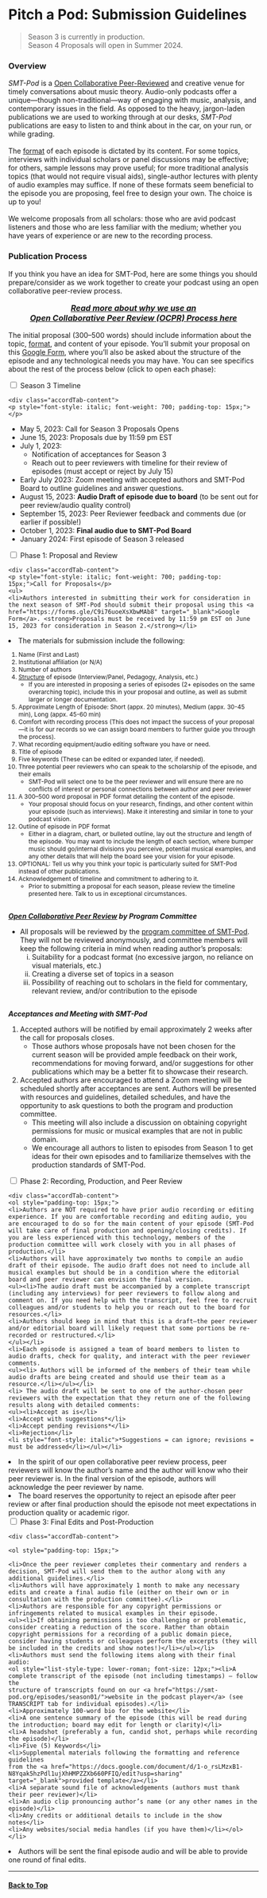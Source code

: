 <div class="hero-image" style="background-image: url('../images/pexels-tommy-lopez-765139.jpg');" alt="Computer screen foregrounded by microphone. Credit: Photo by Tommy Lopez">
  <div class="hero-text">
    <h1>Pitch a Pod: Submission Guidelines</h1>
  </div>
</div>

>Season 3 is currently in production.<br/>
>Season 4 Proposals will open in Summer 2024.

### Overview

_SMT-Pod_ is a [Open Collaborative Peer-Reviewed](OCPR) and creative venue for timely conversations about music theory. Audio-only podcasts offer a unique—though non-traditional—way of engaging with music, analysis, and contemporary issues in the field. As opposed to the heavy, jargon-laden publications we are used to working through at our desks, _SMT-Pod_ publications are easy to listen to and think about in the car, on your run, or while grading.\
\
The <a href="https://castos.com/podcast-format/" target="_blank">format</a> of each episode is dictated by its content. For some topics, interviews with individual scholars or panel discussions may be effective; for others, sample lessons may prove useful; for more traditional analysis topics (that would not require visual aids), single-author lectures with plenty of audio examples may suffice. If none of these formats seem beneficial to the episode you are proposing, feel free to design your own. The choice is up to you!\
\
We welcome proposals from all scholars: those who are avid podcast listeners and those who are less familiar with the medium; whether you have years of experience or are new to the recording process.

### Publication Process

If you think you have an idea for SMT-Pod, here are some things you should prepare/consider as we work together to create your podcast using an open collaborative peer-review process.

<p style="font-size: 16px; text-align: center; font-style: italic;"><strong><a href="../submit/OCPR">Read more about why we use an <br />Open Collaborative Peer Review (OCPR) Process here</a></strong></p>

The initial proposal (300–500 words) should include information about the topic, <a href="https://castos.com/podcast-format/" target="_blank">format</a>, and content of your episode. You’ll submit your proposal on this [Google Form](https://forms.gle/C9i76uoeXsXbwMAb8), where you’ll also be asked about the structure of the episode and any technological needs you may have. You can see specifics about the rest of the process below (click to open each phase):

<div class="accordion">
<!------------>
<!--Timeline -->
<!------------>
<div class="accordTab">
    <input type="checkbox" id="tmln" class="accordionInput">
    <label class="accordTab-label" for="tmln">Season 3 Timeline</label>

    <div class="accordTab-content">
    <p style="font-style: italic; font-weight: 700; padding-top: 15px;"></p>
<ul><li>May 5, 2023: Call for Season 3 Proposals Opens</li>
<li> June 15, 2023: Proposals due by 11:59 pm EST</li>
<li>July 1, 2023:
<ul><li>Notification of acceptances for Season 3</li>
<li>Reach out to peer reviewers with timeline for their review of episodes (must accept or reject by July 15)</li></ul></li>
<li>Early July 2023: Zoom meeting with accepted authors and SMT-Pod Board to outline guidelines and answer questions.</li>
<li> August 15, 2023: <strong>Audio Draft of episode due to board</strong> (to be sent out for peer review/audio quality control)</li>
<li>September 15, 2023: Peer Reviewer feedback and comments due (or earlier if possible!)</li>
<li>October 1, 2023: <strong>Final audio due to SMT-Pod Board </strong></li>
<li>January 2024: First episode of Season 3 released</li>
</ul>


</div>
</div>

<!------------>
<!--PHASE 1 -->
<!------------>
<div class="accordTab">
    <input type="checkbox" id="chck1" class="accordionInput">
    <label class="accordTab-label" for="chck1">Phase 1: Proposal and Review</label>

    <div class="accordTab-content">
    <p style="font-style: italic; font-weight: 700; padding-top: 15px;">Call for Proposals</p>
    <ul>
    <li>Authors interested in submitting their work for consideration in the next season of SMT-Pod should submit their proposal using this <a href="https://forms.gle/C9i76uoeXsXbwMAb8" target="_blank">Google Form</a>. <strong>Proposals must be received by 11:59 pm EST on June 15, 2023 for consideration in Season 2.</strong></li>
<li>The materials for submission include the following:</li>
<ol style="font-size: 12px;">
  <li>Name (First and Last)</li>
  <li>Institutional affiliation (or N/A)</li>
  <li>Number of authors</li>
  <li><a href="https://castos.com/podcast-format/" target="_blank">Structure</a> of episode (Interview/Panel, Pedagogy, Analysis, etc.)
  <ul><li>If you are interested in proposing a series of episodes (2+ episodes on the same overarching topic), include this in your proposal and outline, as well as submit larger or longer documentation.</li></ul></li>
  <li>Approximate Length of Episode: Short (appx. 20 minutes), Medium (appx. 30-45 min), Long (appx. 45-60 min)</li>
  <li>Comfort with recording process (This does not impact the success of your proposal—it is for our records so we can assign board members to further guide you through the process). </li>
  <li>What recording equipment/audio editing software you have or need.</li>
  <li> Title of episode</li>
  <li> Five keywords (These can be edited or expanded later, if needed).</li>
  <li> Three potential peer reviewers who can speak to the scholarship of the episode, and their emails
  <ul><li>SMT-Pod will select one to be the peer reviewer and will ensure there are no conflicts of interest or personal connections between author and peer reviewer</li></ul></li>
  <li>A 300–500 word proposal in PDF format detailing the content of the episode.
  <ul><li>Your proposal should focus on your research, findings, and other content within your episode (such as interviews). Make it interesting and similar in tone to your podcast vision.</li></ul></li>
  <li> Outline of episode in PDF format
  <ul><li> Either in a diagram, chart, or bulleted outline, lay out the structure and length of the episode. You may want to include the length of each section, where bumper music should go/internal divisions you perceive, potential musical examples, and any other details that will help the board see your vision for your episode.</li></ul></li>
  <li>OPTIONAL: Tell us why you think your topic is particularly suited for SMT-Pod instead of other publications.</li>
  <li>Acknowledgement of timeline and commitment to adhering to it.<ul><li>Prior to submitting a proposal for each season, please review the timeline presented here. Talk to us in exceptional circumstances.</li></ul></li></ol></ul>

  <p style="font-style: italic; font-weight: 700; padding-top: 15px;"><a href="OCPR">Open Collaborative Peer Review</a> by Program Committee</p>

  <ul><li>All proposals will be reviewed by the <a href="../about#program-committee">program committee of SMT-Pod</a>. They will not be reviewed anonymously, and committee members will keep the following criteria in mind when reading author’s proposals:
  <ol style="list-style-type: lower-roman;">
  <li>Suitability for a podcast format (no excessive jargon, no reliance on visual materials, etc.)</li>
  <li>Creating a diverse set of topics in a season</li>
  <li>Possibility of reaching out to scholars in the field for commentary, relevant review, and/or contribution to the episode</li>
  </ol></li></ul>

<p style="font-style: italic; font-weight: 700; padding-top: 15px;">Acceptances and Meeting with SMT-Pod</p>

<ol><li>Accepted authors will be notified by email approximately 2 weeks after the call for proposals closes.
<ul><li>Those authors whose proposals have not been chosen for the current season will be provided ample feedback on their work, recommendations for moving forward, and/or suggestions for other publications which may be a better fit to showcase their research.</li></ul></li>
<li>Accepted authors are encouraged to attend a Zoom meeting will be scheduled shortly after acceptances are sent. Authors will be presented with resources and guidelines, detailed schedules, and have the opportunity to ask questions to both the program and production committee.
<ul><li>This meeting will also include a discussion on obtaining copyright permissions for music or musical examples that are not in public domain.</li>
<li>We encourage all authors to listen to episodes from Season 1 to get ideas for their own episodes and to familiarize themselves with the production standards of SMT-Pod.</li></ul>
</li></ol>

</div>
</div>

<!------------>
<!--PHASE 2 -->
<!------------>
<div class="accordTab">
    <input type="checkbox" id="chck2" class="accordionInput">
    <label class="accordTab-label" for="chck2">Phase 2: Recording, Production, and Peer Review</label>

    <div class="accordTab-content">
    <ol style="padding-top: 15px;">
    <li>Authors are NOT required to have prior audio recording or editing experience. If you are comfortable recording and editing audio, you are encouraged to do so for the main content of your episode (SMT-Pod will take care of final production and opening/closing credits). If you are less experienced with this technology, members of the production committee will work closely with you in all phases of production.</li>
    <li>Authors will have approximately two months to compile an audio draft of their episode. The audio draft does not need to include all musical examples but should be in a condition where the editorial board and peer reviewer can envision the final version.
    <ul><li>The audio draft must be accompanied by a complete transcript (including any interviews) for peer reviewers to follow along and comment on. If you need help with the transcript, feel free to recruit colleagues and/or students to help you or reach out to the board for resources.</li>
    <li>Authors should keep in mind that this is a draft—the peer reviewer and/or editorial board will likely request that some portions be re-recorded or restructured.</li>
    </ul></li>
    <li>Each episode is assigned a team of board members to listen to audio drafts, check for quality, and interact with the peer reviewer comments.
    <ul><li> Authors will be informed of the members of their team while audio drafts are being created and should use their team as a resource.</li></ul></li>
    <li> The audio draft will be sent to one of the author-chosen peer reviewers with the expectation that they return one of the following results along with detailed comments:
    <ul><li>Accept as is</li>
    <li>Accept with suggestions*</li>
    <li>Accept pending revisions*</li>
    <li>Rejection</li>
    <li style="font-style: italic">*Suggestions = can ignore; revisions = must be addressed</li></ul></li>
<li>In the spirit of our open collaborative peer review process, peer reviewers will know the author’s name and the author will know who their peer reviewer is. In the final version of the episode, authors will acknowledge the peer reviewer by name.</li>
<li>The board reserves the opportunity to reject an episode after peer review or after final production should the episode not meet expectations in production quality or academic rigor.</li>
</ol>
</div>
</div>

<!------------>
<!--PHASE 3 -->
<!------------>
  <div class="accordTab">
    <input type="checkbox" id="chck3" class="accordionInput">
    <label class="accordTab-label" for="chck3">Phase 3: Final Edits and Post-Production</label>

    <div class="accordTab-content">

    <ol style="padding-top: 15px;">

    <li>Once the peer reviewer completes their commentary and renders a decision, SMT-Pod will send them to the author along with any additional guidelines.</li>
    <li>Authors will have approximately 1 month to make any necessary edits and create a final audio file (either on their own or in consultation with the production committee).</li>
    <li>Authors are responsible for any copyright permissions or infringements related to musical examples in their episode.
    <ul><li>If obtaining permissions is too challenging or problematic, consider creating a reduction of the score. Rather than obtain copyright permissions for a recording of a public domain piece, consider having students or colleagues perform the excerpts (they will be included in the credits and show notes!)</li></ul></li>
    <li>Authors must send the following items along with their final audio:
    <ol style="list-style-type: lower-roman; font-size: 12px;"><li>A complete transcript of the episode (not including timestamps) – follow the
    structure of transcripts found on our <a href="https://smt-pod.org/episodes/season01/">website in the podcast player</a> (see TRANSCRIPT tab for individual episodes).</li>
    <li>Approximately 100-word bio for the website</li>
    <li>A one sentence summary of the episode (this will be read during the introduction; board may edit for length or clarity)</li>
    <li>A headshot (preferably a fun, candid shot, perhaps while recording the episode)</li>
    <li>Five (5) Keywords</li>
    <li>Supplemental materials following the formatting and reference guidelines
    from the <a href="https://docs.google.com/document/d/1-o_rsLMzxB1-N8Yqak5hzPdl1ujXhHMPZZXb660PFIQ/edit?usp=sharing" target="_blank">provided template</a></li>
    <li>A separate sound file of acknowledgements (authors must thank their peer reviewer)</li>
    <li>An audio clip pronouncing author’s name (or any other names in the episode)</li>
    <li>Any credits or additional details to include in the show notes</li>
    <li>Any websites/social media handles (if you have them)</li></ol></li>
<li>Authors will be sent the final episode audio and will be able to provide one round of final edits.</li></ol>
    </div>
  </div>
</div>

<hr>
<h4><a href="#top">Back to Top</a></h4>

